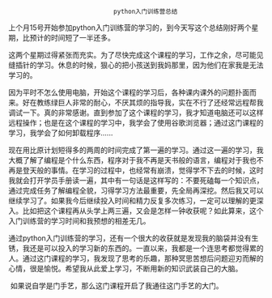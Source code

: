                                 python入门训练营总结

​      上个月15号开始参加python入门训练营的学习的，到今天写这个总结刚好两个星期，比预计的时间短了一半还多。

​      这两个星期过得紧张而充实。为了尽快完成这个课程的学习，工作之余，尽可能见缝插针的学习。休息的时候，狠心的把小孩送到我妈那里，因为他们在家我是无法学习的。

​      因为平时不怎么使用电脑，开始这个课程的学习后，各种课内课外的问题扑面而来。好在教练绿巨人非常的耐心，不厌其烦的指导我，实在不行了还经常远程帮我调试一下。真的非常感谢。直到参加了这个课程的学习，我才知道电脑还可以这样远程操作；也是在这个课程的学习中，我学会了使用谷歌浏览器；通过这门课程的学习，我学会了如何卸载程序......

​      现在用比原计划短得多的两周的时间完成了第一遍的学习。通过这一遍的学习，我大概了解了编程是个什么东西，程序对于我不再是天书般的语言，编程对于我也不再是登天般的事情。在学习的过程中，也经常有崩溃，觉得学不下去的时候，这时我就会打开学员手册读一遍，其中有一句话是这样写的：不要死磕每一个知识点，通过完成任务了解编程全貌，习得学习方法最重要，先全局再深挖。然后我又可以继续学习了。如果我今后继续投入时间和精力反复多次练习，一定可以理解的更深入。比如把这个课程再从头学上两三遍，又会是怎样一钟收获呢？如此算来，这个入门训练营的学习时间和我预想的相差无几。

​      通过python入门训练营的学习，还有一个很大的收获就是发现我的脑袋并没有生锈，我还是可以投入的学习新的东西的。一直以来，我都是一个连思考都觉得累的人。通过这门课程的学习，我发现了思考的乐趣，那种冥思苦想后问题迎刃而解的心情，很是愉悦。希望我从此爱上学习，不断用新的知识武装自己的大脑。

​      如果说自学是门手艺，那么这门课程开启了我通往这门手艺的大门。